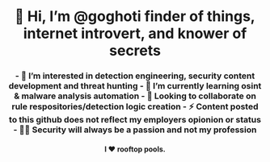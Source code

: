 <h1 align="center">👋 Hi, I’m @goghoti finder of things, internet introvert, and knower of secrets </h1>
<h3 align="center">- 👀 I’m interested in detection engineering, security content development and threat hunting 
- 🌱 I’m currently learning osint & malware analysis automation 
- 💞️ Looking to collaborate on rule respositories/detection logic creation  
- ⚡ Content posted to this github does not reflect my employers opionion or status 
- 👨‍💻 Security will always be a passion and not my profession 
</h3>
<h4 align="center">I ❤ rooftop pools.</h4>

<!---
goghoti/goghoti is a ✨ special ✨ repository because its `README.md` (this file) appears on your GitHub profile.
You can click the Preview link to take a look at your changes.
--->
